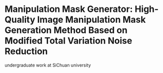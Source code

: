 # Manipulation Mask Generator: High-Quality Image Manipulation Mask Generation Method Based on Modified Total Variation Noise Reduction



undergraduate work at SiChuan university
